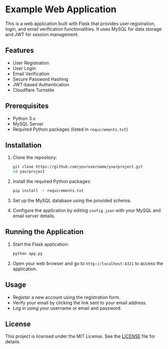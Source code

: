 # Example Web Application

This is a web application built with Flask that provides user registration, login, and email verification functionalities. It uses MySQL for data storage and JWT for session management.

## Features

- User Registration
- User Login
- Email Verification
- Secure Password Hashing
- JWT-based Authentication
- Cloudflare Turnstile

## Prerequisites

- Python 3.x
- MySQL Server
- Required Python packages (listed in `requirements.txt`)

## Installation

1. Clone the repository:
   ```bash
   git clone https://github.com/yourusername/yourproject.git
   cd yourproject
   ```

2. Install the required Python packages:
   ```bash
   pip install -r requirements.txt
   ```

3. Set up the MySQL database using the provided schema.

4. Configure the application by editing `config.json` with your MySQL and email server details.

## Running the Application

1. Start the Flask application:
   ```bash
   python app.py
   ```

2. Open your web browser and go to `http://localhost:4321` to access the application.

## Usage

- Register a new account using the registration form.
- Verify your email by clicking the link sent to your email address.
- Log in using your username or email and password.

## License

This project is licensed under the MIT License. See the [LICENSE](LICENSE) file for details.
